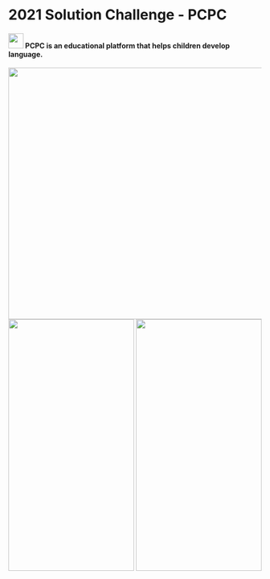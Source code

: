 # 2021 Solution Challenge - PCPC
#### <img width="30" heigth="30" src="https://user-images.githubusercontent.com/75411735/160313664-de1a6a0a-0d48-43c6-95ac-0842a99ddb4e.png"> PCPC is an educational platform that helps children develop language.
<img width="700" height="500" src = "https://user-images.githubusercontent.com/75411735/160525871-6ed452ab-c1b4-44a6-b019-46b817adf0ee.png">
<img width="250" height="500" src = "https://user-images.githubusercontent.com/75411735/160312629-d86b9ff2-20ea-4538-bc0b-84514c9ac6e3.png">
<img width="250" height="500" src = "https://user-images.githubusercontent.com/75411735/160312655-51922efe-826b-4002-b80d-ce95c48e5628.png">
